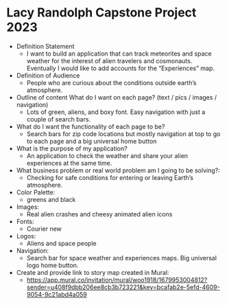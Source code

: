 # Lacy Randolph Capstone Project 2023
- Definition Statement
  - I want to build an application that can track meteorites and space weather for the interest of alien travelers and cosmonauts. Eventually I would like to add accounts for the “Experiences” map.
- Definition of Audience
  - People who are curious about the conditions outside earth’s atmosphere.
- Outline of content
What do I want on each page? (text / pics / images / navigation)
  - Lots of green, aliens, and boxy font. Easy navigation with just a couple of search bars.
- What do I want the functionality of each page to be?
  - Search bars for zip code locations but mostly navigation at top to go to each page and a big universal home button
- What is the purpose of my application?
  - An application to check the weather and share your alien experiences at the same time.
- What business problem or real world problem am I going to be solving?:
  - Checking for safe conditions for entering or leaving Earth’s atmosphere.
- Color Palette:
  - greens and black
- Images:
  - Real alien crashes and cheesy animated alien icons
- Fonts:
  - Courier new
- Logos:
  - Aliens and space people
- Navigation:
  - Search bar for space weather and experiences maps. Big universal logo home button.
- Create and provide link to story map created in Mural:
  - https://app.mural.co/invitation/mural/woo1918/1679953004812?sender=u408f9dbb206ee8cb3b723221&key=bcafab2e-5efd-4609-9054-9c21abd4a059


